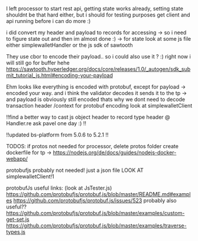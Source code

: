 
I left processor to start rest api, getting state works already,
setting state shouldnt be that hard either, but i should for testing purposes get client and api running
before i can do more :)

i did convert my header and payload to records for accessing -> so i need to figure state out and then im almost done :) -> for state look at some js file 
either simplewalletHandler or the js sdk of sawtooth


They use cbor to encode their payload.. so i could also use it ? :)
right now i will still go for buffer hehe
https://sawtooth.hyperledger.org/docs/core/releases/1.0/_autogen/sdk_submit_tutorial_js.html#encoding-your-payload

Ehm looks like everything is encoded with protobuf, except for payload -> encoded your way. and i think the validator decodes it sends it to the tp -> and payload is obviously still encoded thats why we dont need to decode transaction header /context
for protobuf encoding look at simplewalletClient



!!find a better way to cast js object header to record type header @ Handler.re
ask pavel one day :) !!

!!updated bs-platform from 5.0.6 to 5.2.1 !!



TODOS:
if protos not needed for processor, delete protos folder
create dockerfile for tp ->
https://nodejs.org/de/docs/guides/nodejs-docker-webapp/


protobufjs probably not needed! just a json file LOOK AT simplewalletClient!1


protobufJs useful links: (look at JsTester.js)
https://github.com/protobufjs/protobuf.js/blob/master/README.md#examples
https://github.com/protobufjs/protobuf.js/issues/523
probably also useful??
https://github.com/protobufjs/protobuf.js/blob/master/examples/custom-get-set.js
https://github.com/protobufjs/protobuf.js/blob/master/examples/traverse-types.js
